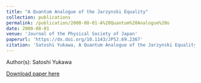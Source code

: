 ```yaml
---
title: "A Quantum Analogue of the Jarzynski Equality"
collection: publications
permalink: /publication/2000-08-01-A%20Quantum%20Analogue%20o
date: 2000-08-01
venue: 'Journal of the Physical Society of Japan'
paperurl: 'https://dx.doi.org/10.1143/JPSJ.69.2367'
citation: 'Satoshi Yukawa, A Quantum Analogue of the Jarzynski Equality, Journal of the Physical Society of Japan, <b>69</b>, 2367-2370, (2000)'
---
```


Author(s): Satoshi Yukawa


<a href='https://dx.doi.org/10.1143/JPSJ.69.2367'>Download paper here</a>
